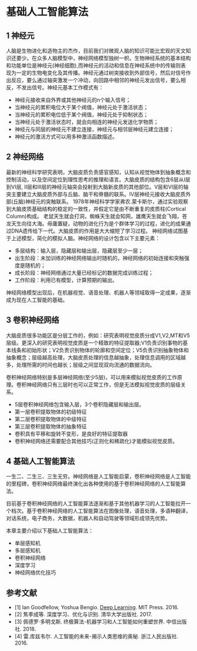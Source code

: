 # 基础人工智能算法

## 1 神经元

人脑是生物进化和造物主的杰作，目前我们对微观人脑的知识可能比宏观的天文知识还要少。在众多人脑模型中，神经网络模型独树一帜。生物神经系统的基本结构和功能单位是神经元(神经细胞),而神经元的活动和信息在神经系统中的传输则表现为一定的生物电变化及其传播。神经元通过树突接收到外部信号，然后对信号作出反应，要么通过轴突激发一个冲动，向回路中相邻的神经元发出信号，要么相反，不发出信号。神经元基本工作模式有：

- 神经元接收来自外界或其他神经元的n个输入信号；
- 当神经元的累积电位大于某个阀值，神经元处于激活状态；
- 当神经元的累积电位低于某个阀值，神经元处于抑制状态；
- 当神经元处于激活状态时，就会向相连的神经元发送化学物质；
- 神经元与同层的神经元不建立连接，神经元与相邻层神经元建立连接；
- 神经元的激活方式可以用多种激活函数描述。

## 2 神经网络

最新的神经科学研究表明，大脑皮质负责感官感知，认知从视觉物体到抽象概念和控制活动，以及空间定位到理性思考的推理和语言。大脑皮质的结构包含6层从I层到VI层, II层和III层的神经元轴突会投射到大脑新皮质的其他部位。V层和VI层的轴突主要建立大脑皮质外部与丘脑、脑干和脊髓的联系。IV层神经元接收大脑皮质外部(丘脑)神经元的突触联系。
1978年神经科学学家弗农.蒙卡斯尔，通过实验观察到大脑皮质基础结构的稳定的一致性，并假定它是由不断重复的皮质柱(Cortical Column)构成。
老鼠天生就会打洞，蜘蛛天生就会知网，雄鹰天生就会飞翔，苍龙天生向往大海。毋庸置疑，动物的进化行为是个群体学习的过程，进化的成果通过DNA遗传给下一代。大脑皮质的作用是大大缩短了学习过程。
神经网络试图基于上述模型，简化的模拟人脑。神经网络的设计包含以下主要元素：

- 多层结构：输入层，隐藏层和输出层，隐藏层至少一层；
- 出生阶段：未加训练的神经网络输出时随机的，神经网络的初始连接和突触强度是随机的；
- 成长阶段：神经网络通过大量已经标记的数据完成训练过程；
- 工作阶段：利用已有模型，计算预期的输出。  

神经网络模型出现后，在机器视觉、语音处理、机器人等领域取得一定成果，逐渐成为现在人工智能的基础。

## 3 卷积神经网络

大脑皮质很多功能区是分层工作的，例如：研究表明视觉皮质分成V1,V2,MT和V5层级。更深入的研究表明视觉皮质是一个精致的特征提取器;V1负责识别事物的基本线条和初始形状；V2负责识别物体的轮廓和空间定位；V5负责识别抽象物体和抽象概念；层级越高处理，大脑皮质处理的信息越抽象，处理信息调用的区域越多，处理所需的时间也越长；层级之间显现双向流通的数据流向。

卷积神经网络特别是多层神经网络(至少5层)，可以用来模拟视觉皮质的工作原理。卷积神经网络只有三层时也可以正常工作，但是无法模拟视觉皮质的层级关系。

- 5层卷积神经网络包含输入层，3个卷积隐藏层和输出层。
- 第一层卷积提取物体的初级特征
- 第二层卷积提取物体的中级特征
- 第三层卷积提取物体的抽象特征
- 卷积具有平移和旋转不变形，是良好的特征提取器
- 卷积神经网络还需要配合其他技巧(正则化和稀疏化)才能模拟视觉皮质。

## 4 基础人工智能算法

一生二、二生三、三生无穷。神经网络是人工智能启蒙，卷积神经网络是人工智能的里程碑，卷积神经网络最终演化出各种使用的基于卷积神经网络的人工智能算法。

目前基于卷积神经网络的人工智能算法逐渐和基于其他机器学习的人工智能拉开一个档次。基于卷积神经网络的人工智能算法在图像处理，语音处理，多语种翻译，对话系统，电子商务，大数据，机器人和自动驾驶等领域形成领先优势。

本章主要介绍以下基础人工智能算法：

- 单层感知机
- 多层感知机
- 卷积神经网络
- 深度学习
- 神经网络优化技巧

## 参考文献

- [1] Ian Goodfellow, Yoshua Bengio. [Deep Learning](http://www.deeplearningbook.org/). MIT Press. 2016.
- [2] 焦李成等. 深度学习、优化与识别. 清华大学出版社. 2017.
- [3] 佩德罗·多明戈斯. 终极算法-机器学习和人工智能如何重塑世界. 中信出版社. 2018.
- [4] 雷.库兹韦尔. 人工智能的未来-揭示人类思维的奥秘.  浙江人民出版社. 2016.
